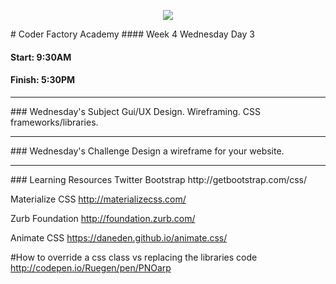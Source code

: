 <p align="center"><img src="https://github.com/coder-factory-academy/cf-guidline-css/blob/master/CFA.png"></p>
# Coder Factory Academy
#### Week 4 Wednesday Day 3

#### Start: 9:30AM
#### Finish: 5:30PM
<hr>
### Wednesday's Subject
Gui/UX Design.
Wireframing.
CSS frameworks/libraries.



<hr>
### Wednesday's Challenge
Design a wireframe for your website.

<hr>
### Learning Resources
Twitter Bootstrap
http://getbootstrap.com/css/

Materialize CSS
http://materializecss.com/

Zurb Foundation
http://foundation.zurb.com/

Animate CSS
https://daneden.github.io/animate.css/

#How to override a css class vs replacing the libraries code
http://codepen.io/Ruegen/pen/PNOarp
